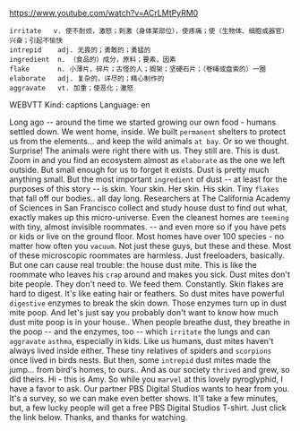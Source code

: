 https://www.youtube.com/watch?v=ACrLMtPyRM0  

```
irritate   v. 使不耐烦，激怒；刺激（身体某部位），使疼痛；使（生物体、细胞或器官）兴奋；引起不愉快
intrepid    adj. 无畏的；勇敢的；勇猛的
ingredient  n. （食品的）成分，原料；要素，因素  
flake       n. 小薄片，碎片；古怪的人；搁架；坚硬石片；（卷绳或盘索的）一圈
elaborate   adj. 复杂的，详尽的；精心制作的  
aggravate   vt. 加重；使恶化；激怒
```


WEBVTT Kind: captions Language: en 

Long ago -- around the time we started growing our own food - humans settled down. We went home, inside. We built `permanent` shelters to protect us from the elements... and keep the wild animals `at bay`. Or so we thought. Surprise! The animals were right there with us. They still are. This is dust. Zoom in and you find an ecosystem almost as `elaborate` as the one we left outside. But small enough for us to forget it exists. Dust is pretty much anything small. But the most important `ingredient` of dust -- at least for the purposes of this story -- is skin. Your skin. Her skin. His skin. Tiny `flakes` that fall off our bodies.. all day long. Researchers at The California Academy of Sciences in San Francisco collect and study house dust to find out what, exactly makes up this micro-universe. Even the cleanest homes are `teeming` with tiny, almost invisible roommates. -- and even more so if you have pets or kids or live on the ground floor. Most homes have over 100 species - no matter how often you `vacuum`. Not just these guys, but these and these. Most of these microscopic roommates are harmless. Just freeloaders, basically. But one can cause real trouble: the house dust mite. This is like the roommate who leaves his `crap` around and makes you sick. Dust mites don't bite people. They don't need to. We feed them. Constantly. Skin flakes are hard to digest. It's like eating hair or feathers. So dust mites have powerful `digestive` enzymes to break the skin down. Those enzymes turn up in dust mite poop. And let's just say you probably don't want to know how much dust mite poop is in your house.. When people breathe dust, they breathe in the poop -- and the enzymes, too -- which `irritate` the lungs and can `aggravate` `asthma`, especially in kids. Like us humans, dust mites haven't always lived inside either. These tiny relatives of spiders and `scorpions` once lived in birds nests. But then, some `intrepid` dust mites made the jump... from bird's homes, to ours.. And as our society `thrived` and grew, so did theirs. Hi - this is Amy. So while you `marvel` at this lovely pyroglyphid, I have a favor to ask. Our partner PBS Digital Studios wants to hear from you. It's a survey, so we can make even better shows. It'll take a few minutes, but, a few lucky people will get a free PBS Digital Studios T-shirt. Just click the link below. Thanks, and thanks for watching. 